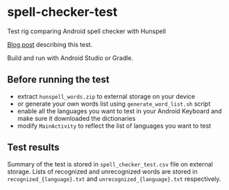# spell-checker-test
Test rig comparing Android spell checker with Hunspell

[Blog post](http://www.iwobanas.com/2016/01/how-bad-is-android-google-keyboard/) describing this test.

Build and run with Android Studio or Gradle.

## Before running the test
 * extract `hunspell_words.zip` to external storage on your device
 * or generate your own words list using `generate_word_list.sh` script
 * enable all the languages you want to test in your Android Keyboard and make sure it downloaded the dictionaries
 * modify `MainActivity` to reflect the list of languages you want to test

## Test results
Summary of the test is stored in `spell_checker_test.csv` file on external storage.
Lists of recognized and unrecognized words are stored in `recognized_{language}.txt` and `unrecognized_{language}.txt` respectively.
